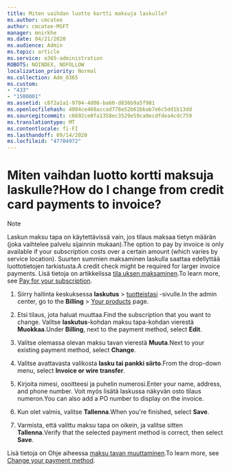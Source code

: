 ```yaml
---
title: Miten vaihdan luotto kortti maksuja laskulle?
ms.author: cmcatee
author: cmcatee-MSFT
manager: mnirkhe
ms.date: 04/21/2020
ms.audience: Admin
ms.topic: article
ms.service: o365-administration
ROBOTS: NOINDEX, NOFOLLOW
localization_priority: Normal
ms.collection: Adm_O365
ms.custom:
- "433"
- "1500001"
ms.assetid: c8f2a1a1-9704-4d08-ba60-d836b9a5f981
ms.openlocfilehash: 4004ce468accad778e52b61bbab7e6c5dd1b13dd
ms.sourcegitcommit: c6692ce0fa1358ec3529e59ca0ecdfdea4cdc759
ms.translationtype: MT
ms.contentlocale: fi-FI
ms.lasthandoff: 09/14/2020
ms.locfileid: "47704972"
---
```

# <a name="how-do-i-change-from-credit-card-payments-to-invoice"></a><span data-ttu-id="05846-102">Miten vaihdan luotto kortti maksuja laskulle?</span><span class="sxs-lookup"><span data-stu-id="05846-102">How do I change from credit card payments to invoice?</span></span>

> [!NOTE]
> <span data-ttu-id="05846-103">Laskun maksu tapa on käytettävissä vain, jos tilaus maksaa tietyn määrän (joka vaihtelee palvelu sijainnin mukaan).</span><span class="sxs-lookup"><span data-stu-id="05846-103">The option to pay by invoice is only available if your subscription costs over a certain amount (which varies by service location).</span></span> <span data-ttu-id="05846-104">Suurten summien maksaminen laskulla saattaa edellyttää luottotietojen tarkistusta.</span><span class="sxs-lookup"><span data-stu-id="05846-104">A credit check might be required for larger invoice payments.</span></span> <span data-ttu-id="05846-105">Lisä tietoja on artikkelissa [tila uksen maksaminen](https://docs.microsoft.com/microsoft-365/commerce/billing-and-payments/pay-for-your-subscription).</span><span class="sxs-lookup"><span data-stu-id="05846-105">To learn more, see [Pay for your subscription](https://docs.microsoft.com/microsoft-365/commerce/billing-and-payments/pay-for-your-subscription).</span></span>

1. <span data-ttu-id="05846-106">Siirry hallinta keskuksessa **laskutus**  >  [tuotteistasi](https://go.microsoft.com/fwlink/p/?linkid=842054) -sivulle.</span><span class="sxs-lookup"><span data-stu-id="05846-106">In the admin center, go to the **Billing** > [Your products](https://go.microsoft.com/fwlink/p/?linkid=842054) page.</span></span>

2. <span data-ttu-id="05846-107">Etsi tilaus, jota haluat muuttaa.</span><span class="sxs-lookup"><span data-stu-id="05846-107">Find the subscription that you want to change.</span></span> <span data-ttu-id="05846-108">Valitse **laskutus**-kohdan maksu tapa-kohdan vierestä **Muokkaa**.</span><span class="sxs-lookup"><span data-stu-id="05846-108">Under **Billing**, next to the payment method, select **Edit**.</span></span>

3. <span data-ttu-id="05846-109">Valitse olemassa olevan maksu tavan vierestä **Muuta**.</span><span class="sxs-lookup"><span data-stu-id="05846-109">Next to your existing payment method, select **Change**.</span></span>

4. <span data-ttu-id="05846-110">Valitse avattavasta valikosta **lasku tai pankki siirto**.</span><span class="sxs-lookup"><span data-stu-id="05846-110">From the drop-down menu, select **Invoice or wire transfer**.</span></span>

5. <span data-ttu-id="05846-111">Kirjoita nimesi, osoitteesi ja puhelin numerosi.</span><span class="sxs-lookup"><span data-stu-id="05846-111">Enter your name, address, and phone number.</span></span> <span data-ttu-id="05846-112">Voit myös lisätä laskussa näkyvän osto tilaus numeron.</span><span class="sxs-lookup"><span data-stu-id="05846-112">You can also add a PO number to display on the invoice.</span></span>

6. <span data-ttu-id="05846-113">Kun olet valmis, valitse **Tallenna**.</span><span class="sxs-lookup"><span data-stu-id="05846-113">When you're finished, select **Save**.</span></span>

7. <span data-ttu-id="05846-114">Varmista, että valittu maksu tapa on oikein, ja valitse sitten **Tallenna**.</span><span class="sxs-lookup"><span data-stu-id="05846-114">Verify that the selected payment method is correct, then select **Save**.</span></span>

<span data-ttu-id="05846-115">Lisä tietoja on Ohje aiheessa [maksu tavan muuttaminen](https://docs.microsoft.com/microsoft-365/commerce/billing-and-payments/change-payment-method).</span><span class="sxs-lookup"><span data-stu-id="05846-115">To learn more, see [Change your payment method](https://docs.microsoft.com/microsoft-365/commerce/billing-and-payments/change-payment-method).</span></span>